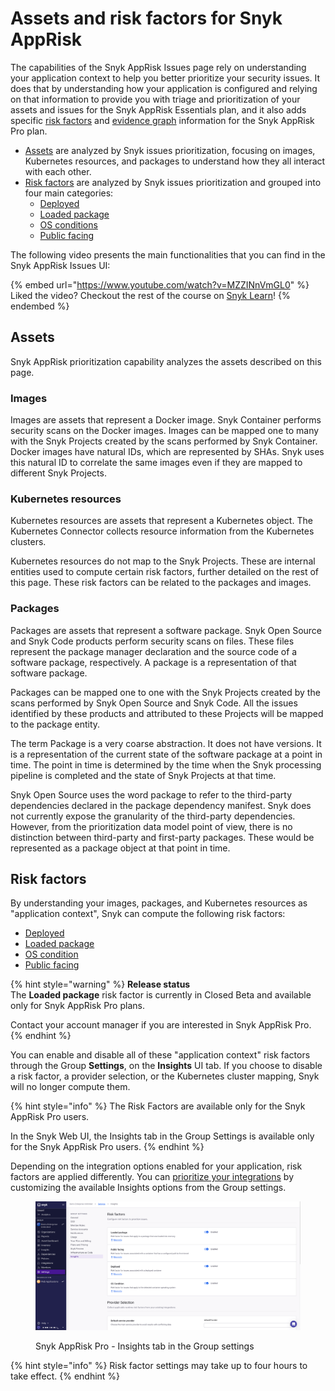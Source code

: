 # Assets and risk factors for Snyk AppRisk

The capabilities of the Snyk AppRisk Issues page rely on understanding your application context to help you better prioritize your security issues. It does that by understanding how your application is configured and relying on that information to provide you with triage and prioritization of your assets and issues for the Snyk AppRisk Essentials plan, and it also adds specific [risk factors](./#risk-factors) and [evidence graph](../using-the-issues-ui-with-snyk-apprisk/evidence-graph.md) information for the Snyk AppRisk Pro plan.

* [Assets](./#assets) are analyzed by Snyk issues prioritization, focusing on images, Kubernetes resources, and packages to understand how they all interact with each other.
* [Risk factors](./#risk-factors) are analyzed by Snyk issues prioritization and grouped into four main categories:
  * [Deployed](risk-factor-deployed.md)
  * [Loaded package](risk-factor-loaded-package.md)
  * [OS conditions](risk-factor-os-condition.md)
  * [Public facing](risk-factor-public-facing.md)

The following video presents the main functionalities that you can find in the Snyk AppRisk Issues UI:

{% embed url="https://www.youtube.com/watch?v=MZZINnVmGL0" %}
Liked the video? Checkout the rest of the course on [Snyk Learn](https://learn.snyk.io/catalog/?type=product-training\&topics=AppRisk)!
{% endembed %}

## Assets

Snyk AppRisk prioritization capability analyzes the assets described on this page.

### Images

Images are assets that represent a Docker image. Snyk Container performs security scans on the Docker images. Images can be mapped one to many with the Snyk Projects created by the scans performed by Snyk Container. Docker images have natural IDs, which are represented by SHAs. Snyk uses this natural ID to correlate the same images even if they are mapped to different Snyk Projects.

### Kubernetes resources

Kubernetes resources are assets that represent a Kubernetes object. The Kubernetes Connector collects resource information from the Kubernetes clusters.

Kubernetes resources do not map to the Snyk Projects. These are internal entities used to compute certain risk factors, further detailed on the rest of this page. These risk factors can be related to the packages and images.

### Packages

Packages are assets that represent a software package. Snyk Open Source and Snyk Code products perform security scans on files. These files represent the package manager declaration and the source code of a software package, respectively. A package is a representation of that software package.

Packages can be mapped one to one with the Snyk Projects created by the scans performed by Snyk Open Source and Snyk Code. All the issues identified by these products and attributed to these Projects will be mapped to the package entity.

The term Package is a very coarse abstraction. It does not have versions. It is a representation of the current state of the software package at a point in time. The point in time is determined by the time when the Snyk processing pipeline is completed and the state of Snyk Projects at that time.

Snyk Open Source uses the word package to refer to the third-party dependencies declared in the package dependency manifest. Snyk does not currently expose the granularity of the third-party dependencies. However, from the prioritization data model point of view, there is no distinction between third-party and first-party packages. These would be represented as a package object at that point in time.

## Risk factors

By understanding your images, packages, and Kubernetes resources as "application context", Snyk can compute the following risk factors:

* [Deployed](risk-factor-deployed.md)
* [Loaded package](risk-factor-loaded-package.md)
* [OS condition](risk-factor-os-condition.md)
* [Public facing](risk-factor-public-facing.md)

{% hint style="warning" %}
**Release status**\
The **Loaded package** risk factor is currently in Closed Beta and available only for Snyk AppRisk Pro plans.

Contact your account manager if you are interested in Snyk AppRisk Pro.
{% endhint %}

You can enable and disable all of these "application context" risk factors through the Group **Settings**, on the **Insights** UI tab. If you choose to disable a risk factor, a provider selection, or the Kubernetes cluster mapping, Snyk will no longer compute them.

{% hint style="info" %}
The Risk Factors are available only for the Snyk AppRisk Pro users.

In the Snyk Web UI, the Insights tab in the Group Settings is available only for the Snyk AppRisk Pro users.
{% endhint %}

Depending on the integration options enabled for your application, risk factors are applied differently. You can [prioritize your integrations](../set-up-insights-for-snyk-apprisk/#prioritize-your-integrations) by customizing the available Insights options from the Group settings.

<figure><img src="../../../.gitbook/assets/image (457).png" alt="Snyk AppRisk Pro - Insights tab in the Group settings"><figcaption><p>Snyk AppRisk Pro - Insights tab in the Group settings</p></figcaption></figure>

{% hint style="info" %}
Risk factor settings may take up to four hours to take effect.
{% endhint %}
